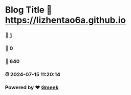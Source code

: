 # Blog Title :link: https://lizhentao6a.github.io 
### :page_facing_up: [1](https://lizhentao6a.github.io/tag.html) 
### :speech_balloon: 0 
### :hibiscus: 640 
### :alarm_clock: 2024-07-15 11:20:14 
### Powered by :heart: [Gmeek](https://github.com/Meekdai/Gmeek)
